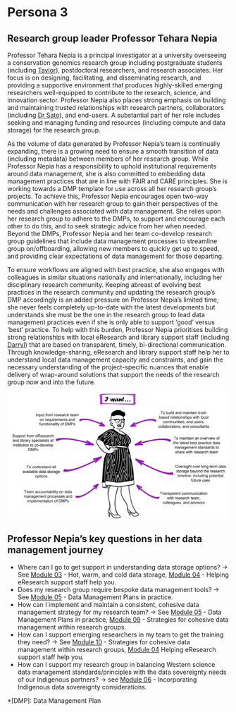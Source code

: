 # Persona 3

## Research group leader Professor Tehara Nepia

Professor Tehara Nepia is a principal investigator at a university overseeing a conservation genomics research group including postgraduate students (including [Taylor](https://genomicsaotearoa.github.io/data-management-resources/personas/persona1/)), postdoctoral researchers, and research associates. Her focus is on designing, facilitating, and disseminating research, and providing a supportive environment that produces highly-skilled emerging researchers well-equipped to contribute to the research, science, and innovation sector. Professor Nepia also places strong emphasis on building and maintaining trusted relationships with research partners, collaborators (including [Dr Sato]((https://genomicsaotearoa.github.io/data-management-resources/personas/persona1/))), and end-users. A substantial part of her role includes seeking and managing funding and resources (including compute and data storage) for the research group. 

As the volume of data generated by Professor Nepia’s team is continually expanding, there is a growing need to ensure a smooth transition of data (including metadata) between members of her research group. While Professor Nepia has a  responsibility to uphold institutional requirements around data management, she is also committed to embedding data management practices that are in line with FAIR and CARE principles. She is working towards a DMP template for use across all her research group’s projects. To achieve this, Professor Nepia encourages open two-way communication with her research group to gain their perspectives of the needs and challenges associated with data management. She relies upon her research group to adhere to the DMPs, to support and encourage each other to do this, and to seek strategic advice from her when needed. Beyond the DMPs, Professor Nepia and her team co-develop research group guidelines that include data management processes to streamline group on/offboarding, allowing new members to quickly get up to speed, and providing clear expectations of data management for those departing. 

To ensure workflows are aligned with best practice, she also engages with colleagues in similar situations nationally and internationally, including her disciplinary research community. Keeping abreast of evolving best practices in the research community and updating the research group’s DMP accordingly is an added pressure on Professor Nepia’s limited time; she never feels completely up-to-date with the latest developments but understands she must be the one in the research group to lead data management practices even if she is only able to support ‘good’ versus ‘best’ practice. To help with this burden, Professor Nepia prioritises building strong relationships with local eResearch and library support staff (including [Darryl]((https://genomicsaotearoa.github.io/data-management-resources/personas/persona4/))) that are based on transparent, timely, bi-directional communication. Through knowledge-sharing, eResearch and library support staff help her to understand local data management capacity and constraints, and gain the necessary understanding of the project-specific nuances that enable delivery of wrap-around solutions that support the needs of the research group now and into the future. 


![The data management needs of research group leader Professor Tehara Nepia](../figures/Scenario3-v5.png)

## Professor Nepia’s key questions in her data management journey

* Where can I go to get support in understanding data storage options? -> See [Module 03](https://genomicsaotearoa.github.io/data-management-resources/modules/module03/) - Hot, warm, and cold data storage, [Module 04](https://genomicsaotearoa.github.io/data-management-resources/modules/module04/) - Helping eResearch support staff help you.
* Does my research group require bespoke data management tools? -> See [Module 05](https://genomicsaotearoa.github.io/data-management-resources/modules/module05/) - Data Management Plans in practice.
* How can I implement and maintain a consistent, cohesive data management strategy for my research team? -> See [Module 05](https://genomicsaotearoa.github.io/data-management-resources/modules/module05/) - Data Management Plans in practice, [Module 09](https://genomicsaotearoa.github.io/data-management-resources/modules/module09/) - Strategies for cohesive data management within research groups.
* How can I support emerging researchers in my team to get the training they need? -> See [Module 10](https://genomicsaotearoa.github.io/data-management-resources/modules/module09/) - Strategies for cohesive data management within research groups, [Module 04](https://genomicsaotearoa.github.io/data-management-resources/modules/module04/) Helping eResearch support staff help you.
* How can I support my research group in balancing Western science data management standards/principles with the data sovereignty needs of our Indigenous partners? -> see [Module 06](https://genomicsaotearoa.github.io/data-management-resources/modules/module06/) - Incorporating Indigenous data sovereignty considerations.

*[DMP]: Data Management Plan
